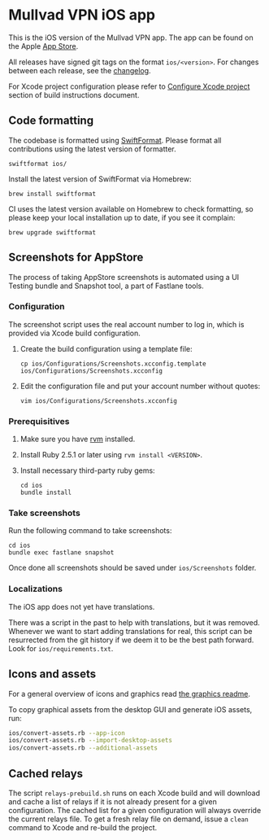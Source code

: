 # Mullvad VPN iOS app

This is the iOS version of the Mullvad VPN app. The app can be found on the Apple [App Store].

All releases have signed git tags on the format `ios/<version>`. For changes between each
release, see the [changelog].

For Xcode project configuration please refer to [Configure Xcode project] section of build 
instructions document.

[App Store]: https://apps.apple.com/us/app/mullvad-vpn/id1488466513
[changelog]: CHANGELOG.md
[Configure Xcode project]: BuildInstructions.md#configure-xcode-project

## Code formatting

The codebase is formatted using [SwiftFormat](https://github.com/nicklockwood/SwiftFormat). Please 
format all contributions using the latest version of formatter.

```
swiftformat ios/
```

Install the latest version of SwiftFormat via Homebrew:

```
brew install swiftformat
```

CI uses the latest version available on Homebrew to check formatting, so please keep your local 
installation up to date, if you see it complain:

```
brew upgrade swiftformat 
```

## Screenshots for AppStore

The process of taking AppStore screenshots is automated using a UI Testing bundle and Snapshot tool,
a part of Fastlane tools.

### Configuration

The screenshot script uses the real account number to log in, which is provided via Xcode build 
configuration.

1. Create the build configuration using a template file:
   
   ```
   cp ios/Configurations/Screenshots.xcconfig.template ios/Configurations/Screenshots.xcconfig
   ```

1. Edit the configuration file and put your account number without quotes:
   
   ```
   vim ios/Configurations/Screenshots.xcconfig
   ```

### Prerequisitives

1. Make sure you have [rvm](https://rvm.io) installed.
1. Install Ruby 2.5.1 or later using `rvm install <VERSION>`.
1. Install necessary third-party ruby gems:
   
   ```
   cd ios
   bundle install
   ```

### Take screenshots

Run the following command to take screenshots:

```
cd ios
bundle exec fastlane snapshot
```

Once done all screenshots should be saved under `ios/Screenshots` folder.

### Localizations

The iOS app does not yet have translations.

There was a script in the past to help with translations, but it was removed.
Whenever we want to start adding translations for real, this script can be
resurrected from the git history if we deem it to be the best path forward.
Look for `ios/requirements.txt`.

## Icons and assets

For a general overview of icons and graphics read [the graphics readme](../graphics/README.md).

To copy graphical assets from the desktop GUI and generate iOS assets, run:
```bash
ios/convert-assets.rb --app-icon
ios/convert-assets.rb --import-desktop-assets
ios/convert-assets.rb --additional-assets
```

## Cached relays

The script `relays-prebuild.sh` runs on each Xcode build and will download and cache a list of relays if it is not already present for a given configuration.
The cached list for a given configuration will always override the current relays file.
To get a fresh relay file on demand, issue a `clean` command to Xcode and re-build the project.
